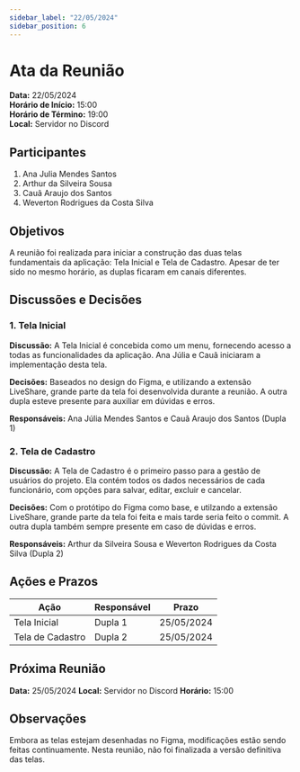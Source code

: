 ```yaml
---
sidebar_label: "22/05/2024"
sidebar_position: 6
---
```


# Ata da Reunião

**Data:** 22/05/2024  
**Horário de Início:** 15:00  
**Horário de Término:** 19:00   
**Local:** Servidor no Discord

## Participantes
1. Ana Julia Mendes Santos
2. Arthur da Silveira Sousa
3. Cauã Araujo dos Santos
4. Weverton Rodrigues da Costa Silva

## Objetivos
A reunião foi realizada para iniciar a construção das duas telas fundamentais da aplicação: Tela Inicial e Tela de Cadastro. Apesar de ter sido no mesmo horário, as duplas ficaram em canais diferentes.

## Discussões e Decisões

### 1. Tela Inicial
**Discussão:**
A Tela Inicial é concebida como um menu, fornecendo acesso a todas as funcionalidades da aplicação. Ana Júlia e Cauã iniciaram a implementação desta tela.

**Decisões:**
Baseados no design do Figma, e utilizando a extensão LiveShare, grande parte da tela foi desenvolvida durante a reunião. A outra dupla esteve presente para auxiliar em dúvidas e erros.

**Responsáveis:**
Ana Júlia Mendes Santos e Cauã Araujo dos Santos (Dupla 1)

### 2. Tela de Cadastro
**Discussão:**
A Tela de Cadastro é o primeiro passo para a gestão de usuários do projeto. Ela contém todos os dados necessários de cada funcionário, com opções para salvar, editar, excluir e cancelar.

**Decisões:**
Com o protótipo do Figma como base, e utilzando a extensão LiveShare, grande parte da tela foi feita e mais tarde seria feito o commit. A outra dupla também sempre presente em caso de dúvidas e erros.

**Responsáveis:**
Arthur da Silveira Sousa e Weverton Rodrigues da Costa Silva (Dupla 2)


## Ações e Prazos
| Ação                             | Responsável             | Prazo         |
| -------------------------------- | ----------------------- | ------------- |
| Tela Inicial            | Dupla 1 | 25/05/2024 |
| Tela de Cadastro            | Dupla 2 | 25/05/2024 |


## Próxima Reunião
**Data:** 25/05/2024 
**Local:** Servidor no Discord 
**Horário:** 15:00 

## Observações
Embora as telas estejam desenhadas no Figma, modificações estão sendo feitas continuamente. Nesta reunião, não foi finalizada a versão definitiva das telas.
